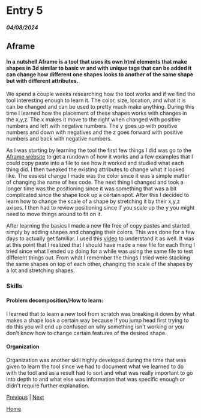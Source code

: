 # Entry 5
##### 04/08/2024
## Aframe
#### In a nutshell Aframe is a tool that uses its own html elements that make shapes in 3d similar to basic vr and with unique tags that can be added it can change how different one shapes looks to another of the same shape but with different attributes.


We spend a couple weeks researching how the tool works and if we find the tool interesting enough to learn it. The color, size, location, and what it is can be changed and can be used to pretty much make anything. During this time I learned how the placement of these shapes works with changes in the x,y,z. The x makes it move to the right when changed with positive numbers and left with negative numbers. The y goes up with positive numbers and down with negatives and the z goes forward with positive numbers and back with negative numbers.


As I was starting by learning the tool the first few things I did was go to the [Aframe website](https://aframe.io/docs/1.2.0/introduction/best-practices.html#a-frame) to get a rundown of how it works and a few examples that I could copy paste into a file to see how it worked and studied what each thing did. I then tweaked the existing attributes to change what it looked like. The easiest change I made was the color since it was a simple matter of changing the name of hex code. The next thing I changed and took a longer time was the positioning since it was something that was a bit complicated since the shape took up a certain spot. After this I decided to learn how to change the scale of a shape by stretching it by their x,y,z axises. I then had to review positioning since if you scale up the y you might need to move things around to fit on it.


After learning the basics I made a new file free of copy pastes and started simply by adding shapes and changing their colors. This was done for a few days to actually get familiar. I used this [video](https://www.youtube.com/results?search_query=how+positioning+works+in+aframe+html) to understand it as well. It was at this point that I realized that I should have made a new file for each thing I tried since what I ended up doing for a while was using the same file to test different things out. From what I remember the things I tried were stacking the same shapes on top of each other, changing the scale of the shapes by a lot and stretching shapes.


### Skills
#### Problem decomposition/How to learn:
I learned that to learn a new tool from scratch was breaking it down by what makes a shape look a certain way because if you jump head first trying to do this you will end up confused on why something isn't working or you don't know how to change certain features of the desired shape.


#### Organization
Organization was another skill highly developed during the time that was given to learn the tool since we had to document what we learned to do with the tool and as a result had to sort and what was really important to go into depth to and what else was information that was specific enough or didn't require further explanation.






[Previous](entry04.md) | [Next](entry06.md)


[Home](../README.md)






